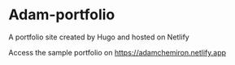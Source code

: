 # Adam-portfolio
A portfolio site created by Hugo and hosted on Netlify

Access the sample portfolio on https://adamchemiron.netlify.app
